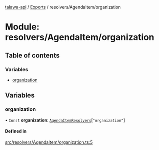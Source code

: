 [talawa-api](../README.md) / [Exports](../modules.md) / resolvers/AgendaItem/organization

# Module: resolvers/AgendaItem/organization

## Table of contents

### Variables

- [organization](resolvers_AgendaItem_organization.md#organization)

## Variables

### organization

• `Const` **organization**: [`AgendaItemResolvers`](types_generatedGraphQLTypes.md#agendaitemresolvers)[``"organization"``]

#### Defined in

[src/resolvers/AgendaItem/organization.ts:5](https://github.com/PalisadoesFoundation/talawa-api/blob/e919df4/src/resolvers/AgendaItem/organization.ts#L5)
